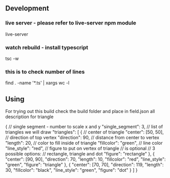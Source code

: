 ## Development
### live server - please refer to live-server npm module
live-server
### watch rebuild - install typescript
tsc -w
### this is to check number of lines
find . -name '*.ts' | xargs wc -l

## Using
For trying out this build check the build folder
and place in field.json all description for triangle

{
    // single segment - number to scale x and y
    "single_segment": 3,
    // list of triangles we will draw
    "triangles": [
        {
            // center of triangle
            "center": [50, 50],
            // direction of top vertex
            "direction": 90,
            // distance from center to vertex
            "length": 20,
            // color to fill inside of triangle
            "fillcolor": "green",
            // line color
            "line_style": "red",
            // figure to put on vertex of triangle
            // is optional
            // 3 possible options:
            // rectangle, triangle and dot
            "figure": "rectangle"
        },
        {
            "center": [90, 90],
            "direction": 70,
            "length": 10,
            "fillcolor": "red",
            "line_style": "green",
            "figure": "triangle"
        },
        {
            "center": [70, 70],
            "direction": 119,
            "length": 30,
            "fillcolor": "black",
            "line_style": "green",
            "figure": "dot"
        }
    ]
}
